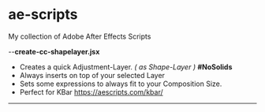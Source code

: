 # ae-scripts
My collection of Adobe After Effects Scripts

--<b>create-cc-shapelayer.jsx</b>
+ Creates a quick Adjustment-Layer. _( as Shape-Layer )_ <b>#NoSolids</b></br>
+ Always inserts on top of your selected Layer
+ Sets some expressions to always fit to your Composition Size.</br>
+ Perfect for KBar https://aescripts.com/kbar/

---
